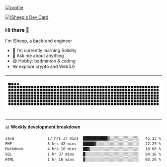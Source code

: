 [![profile](https://user-images.githubusercontent.com/54968314/208005045-e4b42f3b-833d-4242-bfcc-e764865553a2.svg)](https://www.calligrapher.ai/)

<a href="https://app.daily.dev/linziyang1106"><img src="https://api.daily.dev/devcards/v2/i4Spwx5Skx5FpTqWcwoit.png?r=kgx&type=wide" width="652" alt="ISheep's Dev Card"/></a>

### Hi there 🐏

I'm ISheep, a back-end engineer

- 🔭 I’m currently learning Solidity
- 💬 Ask me about anything
- 😄 Hobby: badminton & coding
- 👓 explore crypto and Web3.0

-------

![](https://raw.githubusercontent.com/ISheepp/ISheepp/output/github-contribution-grid-snake.svg)

-------

📊 **Weekly development breakdown**
<!--START_SECTION:waka-->

```txt
Java               17 hrs 37 mins  ███████████▒░░░░░░░░░░░░░   45.13 %
PHP                8 hrs 42 mins   █████▓░░░░░░░░░░░░░░░░░░░   22.29 %
Markdown           4 hrs 10 mins   ██▓░░░░░░░░░░░░░░░░░░░░░░   10.68 %
SQL                1 hr 37 mins    █░░░░░░░░░░░░░░░░░░░░░░░░   04.16 %
HTML               1 hr 16 mins    ▓░░░░░░░░░░░░░░░░░░░░░░░░   03.26 %
```

<!--END_SECTION:waka-->
